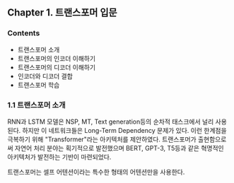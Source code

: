 
## Chapter 1. 트랜스포머 입문

### Contents
- 트랜스포머 소개
- 트랜스포머의 인코더 이해하기
- 트랜스포머의 디코더 이해하기
- 인코더와 디코더 결합
- 트랜스포머 학습

### 1.1 트랜스포머 소개

RNN과 LSTM 모델은 NSP, MT, Text generation등의 순차적 태스크에서 널리 사용된다. 하지만 이 네트워크들은 Long-Term Dependency 문제가 있다.
이런 한계점을 극복하기 위해 "Transformer"라는 아키텍처를 제안하였다.
트랜스포머가 출현함으로써 자연어 처리 분야는 획기적으로 발전했으며 BERT, GPT-3, T5등과 같은 혁명적인 아키텍처가 발전하는 기반이 마련되었다.

트랜스포머는 셀프 어텐션이라는 특수한 형태의 어텐션만을 사용한다.

